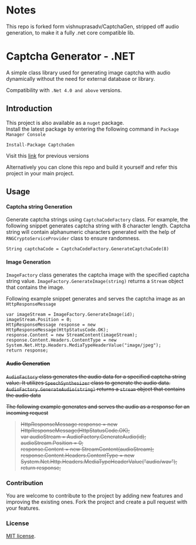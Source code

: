 # Notes
This repo is forked form vishnuprasadv/CaptchaGen, stripped off audio generation, to make it a fully .net core compatible lib.

# Captcha Generator - .NET
A simple class library used for generating image captcha with audio dynamically without the need for external database or library.  

Compatibility with `.Net 4.0 and above` versions.

## Introduction

This project is also available as a `nuget` package.  
Install the latest package by entering the following command in `Package Manager Console`

`Install-Package CaptchaGen`

Visit this [link](https://www.nuget.org/packages/CaptchaGen) for previous versions

Alternatively you can clone this repo and build it yourself and refer this project in your main project.


## Usage

#### Captcha string Generation

Generate captcha strings using `CaptchaCodeFactory` class. For example, the following snippet generates captcha string with 8 character length.  Captcha string will contain alphanumeric characters generated with the help of `RNGCryptoServiceProvider` class to ensure randomness.

`String captchaCode = CaptchaCodeFactory.GenerateCaptchaCode(8)`

#### Image Generation

`ImageFactory` class generates the captcha image with the specified captcha string value. `ImageFactory.GenerateImage(string)` returns a `Stream` object that contains the image.

Following example snippet generates and serves the captcha image as an `HttpResponseMessage`

```
var imageStream = ImageFactory.GenerateImage(id);
imageStream.Position = 0;
HttpResponseMessage response = new HttpResponseMessage(HttpStatusCode.OK);
response.Content = new StreamContent(imageStream);
response.Content.Headers.ContentType = new System.Net.Http.Headers.MediaTypeHeaderValue("image/jpeg");
return response;
```

#### ~~Audio Generation~~

~~`AudioFactory` class generates the audio data for a specified captcha string value. It utilizes `SpeechSynthesizer` class to generate the audio data. `AudioFactory.GenerateAudio(string)` returns a `stream` object that contains the audio data~~

~~The following example generates and serves the audio as a response for an incoming request~~

> ~~HttpResponseMessage response = new HttpResponseMessage(HttpStatusCode.OK);~~<br />
> ~~var audioStream = AudioFactory.GenerateAudio(id);~~<br />
> ~~audioStream.Position = 0;~~<br />
> ~~response.Content = new StreamContent(audioStream);~~<br />
> ~~response.Content.Headers.ContentType = new System.Net.Http.Headers.MediaTypeHeaderValue("audio/wav");~~<br />
> ~~return response;~~

### Contribution

You are welcome to contribute to the project by adding new features and improving the existing ones. Fork the project and create a pull request with your features.

### License

[MIT license](https://en.wikipedia.org/wiki/MIT_License).
